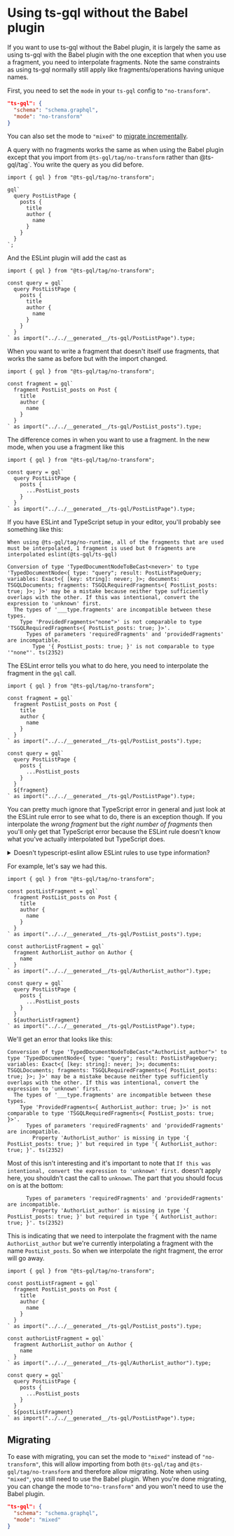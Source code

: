 # Using ts-gql without the Babel plugin

If you want to use ts-gql without the Babel plugin, it is largely the same as using ts-gql with the Babel plugin with the one exception that when you use a fragment, you need to interpolate fragments. Note the same constraints as using ts-gql normally still apply like fragments/operations having unique names.

First, you need to set the `mode` in your `ts-gql` config to `"no-transform"`.

```json
"ts-gql": {
  "schema": "schema.graphql",
  "mode": "no-transform"
}
```

You can also set the mode to `"mixed"` to [migrate incrementally](#migrating).

A query with no fragments works the same as when using the Babel plugin except that you import from `@ts-gql/tag/no-transform` rather than @ts-gql/tag`. You write the query as you did before.

```tsx
import { gql } from "@ts-gql/tag/no-transform";

gql`
  query PostListPage {
    posts {
      title
      author {
        name
      }
    }
  }
`;
```

And the ESLint plugin will add the cast as

```tsx
import { gql } from "@ts-gql/tag/no-transform";

const query = gql`
  query PostListPage {
    posts {
      title
      author {
        name
      }
    }
  }
` as import("../../__generated__/ts-gql/PostListPage").type;
```

When you want to write a fragment that doesn't itself use fragments, that works the same as before but with the import changed.

```tsx
import { gql } from "@ts-gql/tag/no-transform";

const fragment = gql`
  fragment PostList_posts on Post {
    title
    author {
      name
    }
  }
` as import("../../__generated__/ts-gql/PostList_posts").type;
```

The difference comes in when you want to use a fragment. In the new mode, when you use a fragment like this

```tsx
import { gql } from "@ts-gql/tag/no-transform";

const query = gql`
  query PostListPage {
    posts {
      ...PostList_posts
    }
  }
` as import("../../__generated__/ts-gql/PostListPage").type;
```

If you have ESLint and TypeScript setup in your editor, you'll probably see something like this:

```
When using @ts-gql/tag/no-runtime, all of the fragments that are used must be interpolated, 1 fragment is used but 0 fragments are interpolated eslint(@ts-gql/ts-gql)

Conversion of type 'TypedDocumentNodeToBeCast<never>' to type 'TypedDocumentNode<{ type: "query"; result: PostListPageQuery; variables: Exact<{ [key: string]: never; }>; documents: TSGQLDocuments; fragments: TSGQLRequiredFragments<{ PostList_posts: true; }>; }>' may be a mistake because neither type sufficiently overlaps with the other. If this was intentional, convert the expression to 'unknown' first.
  The types of '___type.fragments' are incompatible between these types.
    Type 'ProvidedFragments<"none">' is not comparable to type 'TSGQLRequiredFragments<{ PostList_posts: true; }>'.
      Types of parameters 'requiredFragments' and 'providedFragments' are incompatible.
        Type '{ PostList_posts: true; }' is not comparable to type '"none"'. ts(2352)
```

The ESLint error tells you what to do here, you need to interpolate the fragment in the `gql` call.

```tsx
import { gql } from "@ts-gql/tag/no-transform";

const fragment = gql`
  fragment PostList_posts on Post {
    title
    author {
      name
    }
  }
` as import("../../__generated__/ts-gql/PostList_posts").type;

const query = gql`
  query PostListPage {
    posts {
      ...PostList_posts
    }
  }
  ${fragment}
` as import("../../__generated__/ts-gql/PostListPage").type;
```

You can pretty much ignore that TypeScript error in general and just look at the ESLint rule error to see what to do, there is an exception though. If you interpolate the _wrong fragment_ but the _right number of fragments_ then you'll only get that TypeScript error because the ESLint rule doesn't know what you've actually interpolated but TypeScript does.

<details><summary>Doesn't typescript-eslint allow ESLint rules to use type information?</summary>

Yes! You're correct, it does. It comes with a cost though, it slows down linting performance. Given that interpolating the wrong fragment should be reasonably rare and once you know what to look for, understanding the error is reasonable, ts-gql has opted not to depend on type information in the ESLint rule.

</details>

For example, let's say we had this.

```tsx
import { gql } from "@ts-gql/tag/no-transform";

const postListFragment = gql`
  fragment PostList_posts on Post {
    title
    author {
      name
    }
  }
` as import("../../__generated__/ts-gql/PostList_posts").type;

const authorListFragment = gql`
  fragment AuthorList_author on Author {
    name
  }
` as import("../../__generated__/ts-gql/AuthorList_author").type;

const query = gql`
  query PostListPage {
    posts {
      ...PostList_posts
    }
  }
  ${authorListFragment}
` as import("../../__generated__/ts-gql/PostListPage").type;
```

We'll get an error that looks like this:

```
Conversion of type 'TypedDocumentNodeToBeCast<"AuthorList_author">' to type 'TypedDocumentNode<{ type: "query"; result: PostListPageQuery; variables: Exact<{ [key: string]: never; }>; documents: TSGQLDocuments; fragments: TSGQLRequiredFragments<{ PostList_posts: true; }>; }>' may be a mistake because neither type sufficiently overlaps with the other. If this was intentional, convert the expression to 'unknown' first.
  The types of '___type.fragments' are incompatible between these types.
    Type 'ProvidedFragments<{ AuthorList_author: true; }>' is not comparable to type 'TSGQLRequiredFragments<{ PostList_posts: true; }>'.
      Types of parameters 'requiredFragments' and 'providedFragments' are incompatible.
        Property 'AuthorList_author' is missing in type '{ PostList_posts: true; }' but required in type '{ AuthorList_author: true; }'. ts(2352)
```

Most of this isn't interesting and it's important to note that `If this was intentional, convert the expression to 'unknown' first.` doesn't apply here, you shouldn't cast the call to `unknown`. The part that you should focus on is at the bottom:

```
      Types of parameters 'requiredFragments' and 'providedFragments' are incompatible.
        Property 'AuthorList_author' is missing in type '{ PostList_posts: true; }' but required in type '{ AuthorList_author: true; }'. ts(2352)
```

This is indicating that we need to interpolate the fragment with the name `AuthorList_author` but we're currently interpolating a fragment with the name `PostList_posts`. So when we interpolate the right fragment, the error will go away.

```tsx
import { gql } from "@ts-gql/tag/no-transform";

const postListFragment = gql`
  fragment PostList_posts on Post {
    title
    author {
      name
    }
  }
` as import("../../__generated__/ts-gql/PostList_posts").type;

const authorListFragment = gql`
  fragment AuthorList_author on Author {
    name
  }
` as import("../../__generated__/ts-gql/AuthorList_author").type;

const query = gql`
  query PostListPage {
    posts {
      ...PostList_posts
    }
  }
  ${postListFragment}
` as import("../../__generated__/ts-gql/PostListPage").type;
```

## Migrating

To ease with migrating, you can set the mode to `"mixed"` instead of `"no-transform"`, this will allow importing from both `@ts-gql/tag` and `@ts-gql/tag/no-transform` and therefore allow migrating. Note when using `"mixed"`, you still need to use the Babel plugin. When you're done migrating, you can change the mode to`"no-transform"` and you won't need to use the Babel plugin.

```json
"ts-gql": {
  "schema": "schema.graphql",
  "mode": "mixed"
}
```
